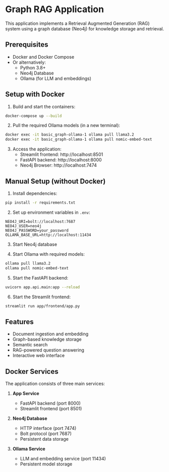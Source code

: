 # Graph RAG Application

This application implements a Retrieval Augmented Generation (RAG) system using a graph database (Neo4j) for knowledge storage and retrieval.

## Prerequisites

- Docker and Docker Compose
- Or alternatively:
  - Python 3.8+
  - Neo4j Database
  - Ollama (for LLM and embeddings)

## Setup with Docker

1. Build and start the containers:
```bash
docker-compose up --build
```

2. Pull the required Ollama models (in a new terminal):
```bash
docker exec -it basic_graph-ollama-1 ollama pull llama3.2
docker exec -it basic_graph-ollama-1 ollama pull nomic-embed-text
```

3. Access the application:
   - Streamlit frontend: http://localhost:8501
   - FastAPI backend: http://localhost:8000
   - Neo4j Browser: http://localhost:7474

## Manual Setup (without Docker)

1. Install dependencies:
```bash
pip install -r requirements.txt
```

2. Set up environment variables in `.env`:
```
NEO4J_URI=bolt://localhost:7687
NEO4J_USER=neo4j
NEO4J_PASSWORD=your_password
OLLAMA_BASE_URL=http://localhost:11434
```

3. Start Neo4j database

4. Start Ollama with required models:
```bash
ollama pull llama3.2
ollama pull nomic-embed-text
```

5. Start the FastAPI backend:
```bash
uvicorn app.api.main:app --reload
```

6. Start the Streamlit frontend:
```bash
streamlit run app/frontend/app.py
```

## Features

- Document ingestion and embedding
- Graph-based knowledge storage
- Semantic search
- RAG-powered question answering
- Interactive web interface

## Docker Services

The application consists of three main services:

1. **App Service**
   - FastAPI backend (port 8000)
   - Streamlit frontend (port 8501)

2. **Neo4j Database**
   - HTTP interface (port 7474)
   - Bolt protocol (port 7687)
   - Persistent data storage

3. **Ollama Service**
   - LLM and embedding service (port 11434)
   - Persistent model storage 